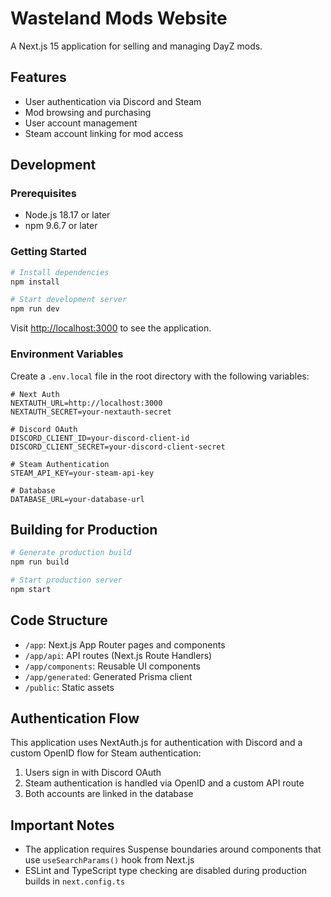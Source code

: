 # Wasteland Mods Website

A Next.js 15 application for selling and managing DayZ mods.

## Features

- User authentication via Discord and Steam
- Mod browsing and purchasing
- User account management
- Steam account linking for mod access

## Development

### Prerequisites

- Node.js 18.17 or later
- npm 9.6.7 or later

### Getting Started

```bash
# Install dependencies
npm install

# Start development server
npm run dev
```

Visit [http://localhost:3000](http://localhost:3000) to see the application.

### Environment Variables

Create a `.env.local` file in the root directory with the following variables:

```
# Next Auth
NEXTAUTH_URL=http://localhost:3000
NEXTAUTH_SECRET=your-nextauth-secret

# Discord OAuth
DISCORD_CLIENT_ID=your-discord-client-id
DISCORD_CLIENT_SECRET=your-discord-client-secret

# Steam Authentication
STEAM_API_KEY=your-steam-api-key

# Database
DATABASE_URL=your-database-url
```

## Building for Production

```bash
# Generate production build
npm run build

# Start production server
npm start
```

## Code Structure

- `/app`: Next.js App Router pages and components
- `/app/api`: API routes (Next.js Route Handlers)
- `/app/components`: Reusable UI components
- `/app/generated`: Generated Prisma client
- `/public`: Static assets

## Authentication Flow

This application uses NextAuth.js for authentication with Discord and a custom OpenID flow for Steam authentication:

1. Users sign in with Discord OAuth
2. Steam authentication is handled via OpenID and a custom API route
3. Both accounts are linked in the database

## Important Notes

- The application requires Suspense boundaries around components that use `useSearchParams()` hook from Next.js
- ESLint and TypeScript type checking are disabled during production builds in `next.config.ts`
